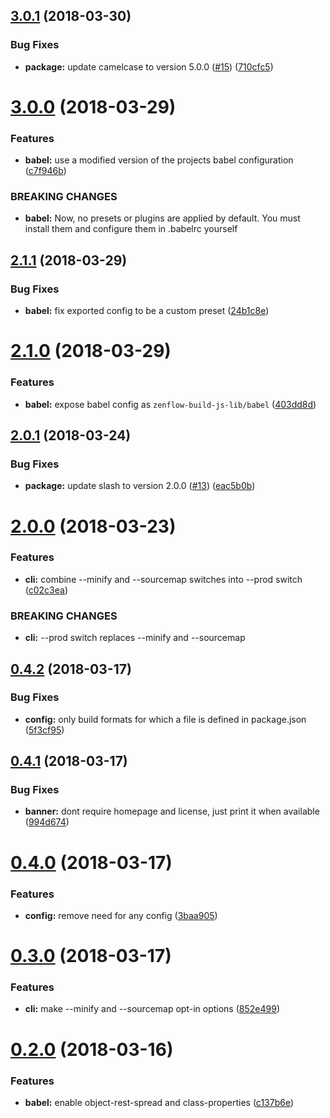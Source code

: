<a name="3.0.1"></a>
## [3.0.1](https://github.com/zenflow/zenflow-build-js-lib/compare/v3.0.0...v3.0.1) (2018-03-30)


### Bug Fixes

* **package:** update camelcase to version 5.0.0 ([#15](https://github.com/zenflow/zenflow-build-js-lib/issues/15)) ([710cfc5](https://github.com/zenflow/zenflow-build-js-lib/commit/710cfc5))

<a name="3.0.0"></a>
# [3.0.0](https://github.com/zenflow/zenflow-build-js-lib/compare/v2.1.1...v3.0.0) (2018-03-29)


### Features

* **babel:** use a modified version of the projects babel configuration ([c7f946b](https://github.com/zenflow/zenflow-build-js-lib/commit/c7f946b))


### BREAKING CHANGES

* **babel:** Now, no presets or plugins are applied by default. You must install them and configure them in .babelrc yourself

<a name="2.1.1"></a>
## [2.1.1](https://github.com/zenflow/zenflow-build-js-lib/compare/v2.1.0...v2.1.1) (2018-03-29)


### Bug Fixes

* **babel:** fix exported config to be a custom preset ([24b1c8e](https://github.com/zenflow/zenflow-build-js-lib/commit/24b1c8e))

<a name="2.1.0"></a>
# [2.1.0](https://github.com/zenflow/zenflow-build-js-lib/compare/v2.0.1...v2.1.0) (2018-03-29)


### Features

* **babel:** expose babel config as `zenflow-build-js-lib/babel` ([403dd8d](https://github.com/zenflow/zenflow-build-js-lib/commit/403dd8d))

<a name="2.0.1"></a>
## [2.0.1](https://github.com/zenflow/zenflow-build-js-lib/compare/v2.0.0...v2.0.1) (2018-03-24)


### Bug Fixes

* **package:** update slash to version 2.0.0 ([#13](https://github.com/zenflow/zenflow-build-js-lib/issues/13)) ([eac5b0b](https://github.com/zenflow/zenflow-build-js-lib/commit/eac5b0b))

<a name="2.0.0"></a>
# [2.0.0](https://github.com/zenflow/zenflow-build-js-lib/compare/v1.0.0...v2.0.0) (2018-03-23)


### Features

* **cli:** combine --minify and --sourcemap switches into --prod switch ([c02c3ea](https://github.com/zenflow/zenflow-build-js-lib/commit/c02c3ea))


### BREAKING CHANGES

* **cli:** --prod switch replaces --minify and --sourcemap

<a name="0.4.2"></a>
## [0.4.2](https://github.com/zenflow/zenflow-build-js-lib/compare/v0.4.1...v0.4.2) (2018-03-17)


### Bug Fixes

* **config:** only build formats for which a file is defined in package.json ([5f3cf95](https://github.com/zenflow/zenflow-build-js-lib/commit/5f3cf95))

<a name="0.4.1"></a>
## [0.4.1](https://github.com/zenflow/zenflow-build-js-lib/compare/v0.4.0...v0.4.1) (2018-03-17)


### Bug Fixes

* **banner:** dont require homepage and license, just print it when available ([994d674](https://github.com/zenflow/zenflow-build-js-lib/commit/994d674))

<a name="0.4.0"></a>
# [0.4.0](https://github.com/zenflow/zenflow-build-js-lib/compare/v0.3.0...v0.4.0) (2018-03-17)


### Features

* **config:** remove need for any config ([3baa905](https://github.com/zenflow/zenflow-build-js-lib/commit/3baa905))

<a name="0.3.0"></a>
# [0.3.0](https://github.com/zenflow/zenflow-build-js-lib/compare/v0.2.0...v0.3.0) (2018-03-17)


### Features

* **cli:** make --minify and --sourcemap opt-in options ([852e499](https://github.com/zenflow/zenflow-build-js-lib/commit/852e499))

<a name="0.2.0"></a>
# [0.2.0](https://github.com/zenflow/zenflow-build-js-lib/compare/v0.1.1...v0.2.0) (2018-03-16)


### Features

* **babel:** enable object-rest-spread and class-properties ([c137b6e](https://github.com/zenflow/zenflow-build-js-lib/commit/c137b6e))
